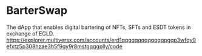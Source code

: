 # BarterSwap
The dApp that enables digital bartering of NFTs, SFTs and ESDT tokens in exchange of EGLD.
https://explorer.multiversx.com/accounts/erd1qqqqqqqqqqqqqpgqp3wfqv9efxtz5p308hzae3h5f9qy9r8mstgqqgplly/code
